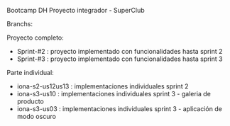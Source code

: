 Bootcamp DH
Proyecto integrador - SuperClub


Branchs:

Proyecto completo:
- Sprint-#2 : proyecto implementado con funcionalidades hasta sprint 2
- Sprint-#3 : proyecto implementado con funcionalidades hasta sprint 3

Parte individual:
- iona-s2-us12us13 : implementaciones individuales sprint 2
- iona-s3-us10 : implementaciones individuales sprint 3 - galeria de producto
- iona-s3-us03 : implementaciones individuales sprint 3 - aplicación de modo oscuro
